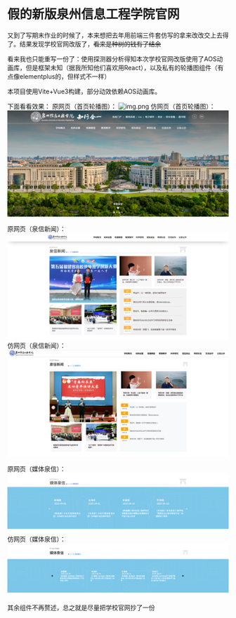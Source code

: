 # 假的新版泉州信息工程学院官网

又到了写期末作业的时候了，本来想把去年用前端三件套仿写的拿来改改交上去得了。结果发现学校官网改版了，~~看来是种树的钱有了结余~~

看来我也只能重写一份了：使用探测器分析得知本次学校官网改版使用了AOS动画库，但是框架未知（据我所知他们喜欢用React），以及私有的轮播图组件（有点像elementplus的，但样式不一样）

本项目使用Vite+Vue3构建，部分动效依赖AOS动画库。

下面看看效果：
原网页（首页轮播图）：
![img.png](doc/img.png)
仿网页（首页轮播图）：
![img_1.png](doc/img_1.png)

原网页（泉信新闻）：
![img_2.png](doc/img_2.png)
仿网页（泉信新闻）：
![img_3.png](doc/img_3.png)

原网页（媒体泉信）：
![img_4.png](doc/img_4.png)
仿网页（媒体泉信）：
![img_5.png](doc/img_5.png)

其余组件不再赘述，总之就是尽量把学校官网抄了一份